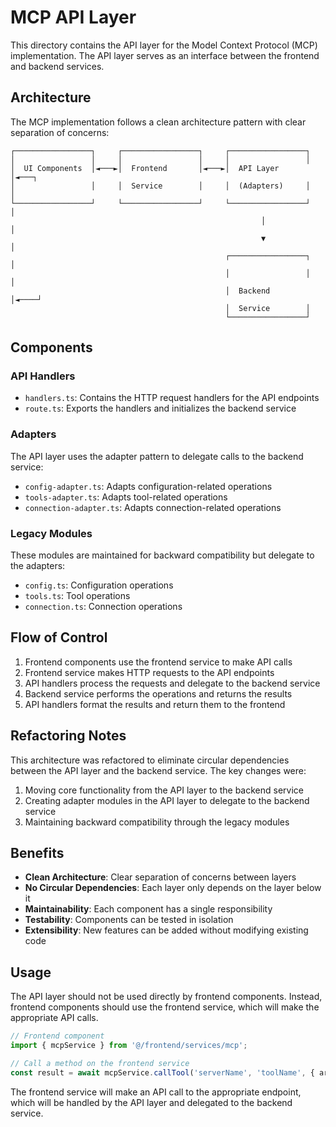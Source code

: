 # MCP API Layer

This directory contains the API layer for the Model Context Protocol (MCP) implementation. The API layer serves as an interface between the frontend and backend services.

## Architecture

The MCP implementation follows a clean architecture pattern with clear separation of concerns:

```
┌─────────────────┐     ┌─────────────────┐     ┌─────────────────┐
│                 │     │                 │     │                 │
│  UI Components  │◄───►│  Frontend       │◄───►│  API Layer      │◄───┐
│                 │     │  Service        │     │  (Adapters)     │    │
└─────────────────┘     └─────────────────┘     └─────────────────┘    │
                                                        │               │
                                                        ▼               │
                                                ┌─────────────────┐     │
                                                │                 │     │
                                                │  Backend        │◄────┘
                                                │  Service        │
                                                └─────────────────┘
```

## Components

### API Handlers

- `handlers.ts`: Contains the HTTP request handlers for the API endpoints
- `route.ts`: Exports the handlers and initializes the backend service

### Adapters

The API layer uses the adapter pattern to delegate calls to the backend service:

- `config-adapter.ts`: Adapts configuration-related operations
- `tools-adapter.ts`: Adapts tool-related operations
- `connection-adapter.ts`: Adapts connection-related operations

### Legacy Modules

These modules are maintained for backward compatibility but delegate to the adapters:

- `config.ts`: Configuration operations
- `tools.ts`: Tool operations
- `connection.ts`: Connection operations

## Flow of Control

1. Frontend components use the frontend service to make API calls
2. Frontend service makes HTTP requests to the API endpoints
3. API handlers process the requests and delegate to the backend service
4. Backend service performs the operations and returns the results
5. API handlers format the results and return them to the frontend

## Refactoring Notes

This architecture was refactored to eliminate circular dependencies between the API layer and the backend service. The key changes were:

1. Moving core functionality from the API layer to the backend service
2. Creating adapter modules in the API layer to delegate to the backend service
3. Maintaining backward compatibility through the legacy modules

## Benefits

- **Clean Architecture**: Clear separation of concerns between layers
- **No Circular Dependencies**: Each layer only depends on the layer below it
- **Maintainability**: Each component has a single responsibility
- **Testability**: Components can be tested in isolation
- **Extensibility**: New features can be added without modifying existing code

## Usage

The API layer should not be used directly by frontend components. Instead, frontend components should use the frontend service, which will make the appropriate API calls.

```typescript
// Frontend component
import { mcpService } from '@/frontend/services/mcp';

// Call a method on the frontend service
const result = await mcpService.callTool('serverName', 'toolName', { arg1: 'value1' });
```

The frontend service will make an API call to the appropriate endpoint, which will be handled by the API layer and delegated to the backend service.
